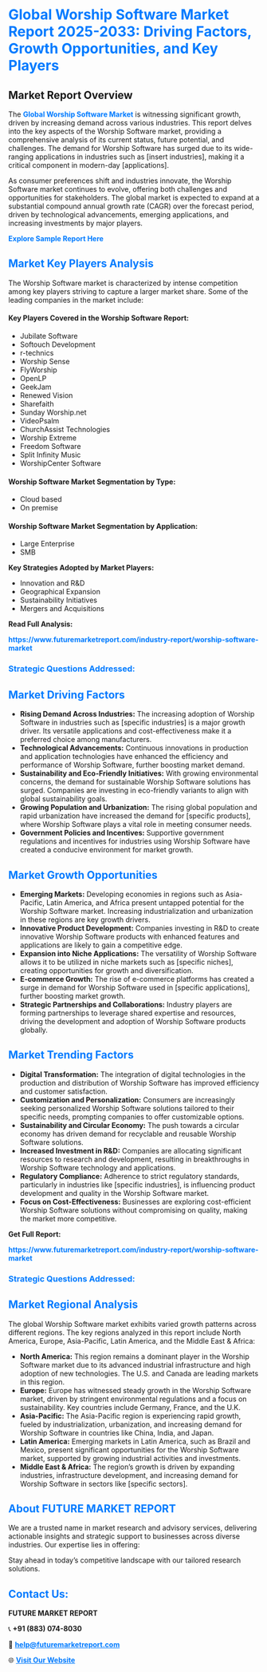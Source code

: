 <h1 style="color: #007BFF;">Global Worship Software Market Report 2025-2033: Driving Factors, Growth Opportunities, and Key Players</h1>

<section id="overview">
<h2>Market Report Overview</h2>
<p>The <a href="https://www.futuremarketreport.com/industry-report/worship-software-market" style="color: #007BFF; text-decoration: none;"><strong>Global Worship Software Market</strong></a> is witnessing significant growth, driven by increasing demand across various industries. This report delves into the key aspects of the Worship Software market, providing a comprehensive analysis of its current status, future potential, and challenges. The demand for Worship Software has surged due to its wide-ranging applications in industries such as [insert industries], making it a critical component in modern-day [applications].</p>
<p>As consumer preferences shift and industries innovate, the Worship Software market continues to evolve, offering both challenges and opportunities for stakeholders. The global market is expected to expand at a substantial compound annual growth rate (CAGR) over the forecast period, driven by technological advancements, emerging applications, and increasing investments by major players.</p>
</section>

<section id="overview">
<p><a href="https://www.futuremarketreport.com/request-sample/reportId=56352" style="color: #007BFF; text-decoration: none;"><strong>Explore Sample Report Here</strong></a></p>
</section>

<section id="key-players">
<h2 style="color: #007BFF;">Market Key Players Analysis</h2>
<p>The Worship Software market is characterized by intense competition among key players striving to capture a larger market share. Some of the leading companies in the market include:</p>
<h4>Key Players Covered in the Worship Software Report:</h4>
<ul><li>Jubilate Software</li><li>Softouch Development</li><li>r-technics</li><li>Worship Sense</li><li>FlyWorship</li><li>OpenLP</li><li>GeekJam</li><li>Renewed Vision</li><li>Sharefaith</li><li>Sunday Worship.net</li><li>VideoPsalm</li><li>ChurchAssist Technologies</li><li>Worship Extreme</li><li>Freedom Software</li><li>Split Infinity Music</li><li>WorshipCenter Software</li></ul>
<h4>Worship Software Market Segmentation by Type:</h4>
<ul><li>Cloud based</li><li>On premise</li></ul>

<h4>Worship Software Market Segmentation by Application:</h4>
<ul><li>Large Enterprise</li><li>SMB</li></ul>
<p><strong>Key Strategies Adopted by Market Players:</strong></p>
<ul>
<li>Innovation and R&D</li>
<li>Geographical Expansion</li>
<li>Sustainability Initiatives</li>
<li>Mergers and Acquisitions</li>
</ul>
</section>

<section>
<p><strong>Read Full Analysis: </strong></p><a href="https://www.futuremarketreport.com/industry-report/worship-software-market" style="color: #007BFF; text-decoration: none;"><strong>https://www.futuremarketreport.com/industry-report/worship-software-market</strong></a>
<h3 style="color: #007BFF;">Strategic Questions Addressed:</h3>
</section>

<section id="driving-factors">
<h2 style="color: #007BFF;">Market Driving Factors</h2>
<ul>
<li><strong>Rising Demand Across Industries:</strong> The increasing adoption of Worship Software in industries such as [specific industries] is a major growth driver. Its versatile applications and cost-effectiveness make it a preferred choice among manufacturers.</li>
<li><strong>Technological Advancements:</strong> Continuous innovations in production and application technologies have enhanced the efficiency and performance of Worship Software, further boosting market demand.</li>
<li><strong>Sustainability and Eco-Friendly Initiatives:</strong> With growing environmental concerns, the demand for sustainable Worship Software solutions has surged. Companies are investing in eco-friendly variants to align with global sustainability goals.</li>
<li><strong>Growing Population and Urbanization:</strong> The rising global population and rapid urbanization have increased the demand for [specific products], where Worship Software plays a vital role in meeting consumer needs.</li>
<li><strong>Government Policies and Incentives:</strong> Supportive government regulations and incentives for industries using Worship Software have created a conducive environment for market growth.</li>
</ul>
</section>

<section id="growth-opportunities">
<h2 style="color: #007BFF;">Market Growth Opportunities</h2>
<ul>
<li><strong>Emerging Markets:</strong> Developing economies in regions such as Asia-Pacific, Latin America, and Africa present untapped potential for the Worship Software market. Increasing industrialization and urbanization in these regions are key growth drivers.</li>
<li><strong>Innovative Product Development:</strong> Companies investing in R&D to create innovative Worship Software products with enhanced features and applications are likely to gain a competitive edge.</li>
<li><strong>Expansion into Niche Applications:</strong> The versatility of Worship Software allows it to be utilized in niche markets such as [specific niches], creating opportunities for growth and diversification.</li>
<li><strong>E-commerce Growth:</strong> The rise of e-commerce platforms has created a surge in demand for Worship Software used in [specific applications], further boosting market growth.</li>
<li><strong>Strategic Partnerships and Collaborations:</strong> Industry players are forming partnerships to leverage shared expertise and resources, driving the development and adoption of Worship Software products globally.</li>
</ul>
</section>

<section id="trending-factors">
<h2 style="color: #007BFF;">Market Trending Factors</h2>
<ul>
<li><strong>Digital Transformation:</strong> The integration of digital technologies in the production and distribution of Worship Software has improved efficiency and customer satisfaction.</li>
<li><strong>Customization and Personalization:</strong> Consumers are increasingly seeking personalized Worship Software solutions tailored to their specific needs, prompting companies to offer customizable options.</li>
<li><strong>Sustainability and Circular Economy:</strong> The push towards a circular economy has driven demand for recyclable and reusable Worship Software solutions.</li>
<li><strong>Increased Investment in R&D:</strong> Companies are allocating significant resources to research and development, resulting in breakthroughs in Worship Software technology and applications.</li>
<li><strong>Regulatory Compliance:</strong> Adherence to strict regulatory standards, particularly in industries like [specific industries], is influencing product development and quality in the Worship Software market.</li>
<li><strong>Focus on Cost-Effectiveness:</strong> Businesses are exploring cost-efficient Worship Software solutions without compromising on quality, making the market more competitive.</li>
</ul>
</section>

<section>
<p><strong>Get Full Report: </strong></p><a href="https://www.futuremarketreport.com/industry-report/worship-software-market" style="color: #007BFF; text-decoration: none;"><strong>https://www.futuremarketreport.com/industry-report/worship-software-market</strong></a>
<h3 style="color: #007BFF;">Strategic Questions Addressed:</h3>
</section>


<section id="regional-analysis">
<h2 style="color: #007BFF;">Market Regional Analysis</h2>
<p>The global Worship Software market exhibits varied growth patterns across different regions. The key regions analyzed in this report include North America, Europe, Asia-Pacific, Latin America, and the Middle East & Africa:</p>
<ul>
<li><strong>North America:</strong> This region remains a dominant player in the Worship Software market due to its advanced industrial infrastructure and high adoption of new technologies. The U.S. and Canada are leading markets in this region.</li>
<li><strong>Europe:</strong> Europe has witnessed steady growth in the Worship Software market, driven by stringent environmental regulations and a focus on sustainability. Key countries include Germany, France, and the U.K.</li>
<li><strong>Asia-Pacific:</strong> The Asia-Pacific region is experiencing rapid growth, fueled by industrialization, urbanization, and increasing demand for Worship Software in countries like China, India, and Japan.</li>
<li><strong>Latin America:</strong> Emerging markets in Latin America, such as Brazil and Mexico, present significant opportunities for the Worship Software market, supported by growing industrial activities and investments.</li>
<li><strong>Middle East & Africa:</strong> The region’s growth is driven by expanding industries, infrastructure development, and increasing demand for Worship Software in sectors like [specific sectors].</li>
</ul>
</section>

<footer>
<h2 style="color: #007BFF;">About FUTURE MARKET REPORT</h2>
<p>We are a trusted name in market research and advisory services, delivering actionable insights and strategic support to businesses across diverse industries. Our expertise lies in offering:</p>

<p>Stay ahead in today’s competitive landscape with our tailored research solutions.</p>

<h2 style="color: #007BFF;">Contact Us:</h2>
<p><strong>FUTURE MARKET REPORT</strong></p>
<p>📞 <strong>+91 (883) 074-8030</strong></p>
<p>📧 <strong><a href="mailto:help@futuremarketreport.com" style="color: #007BFF;">help@futuremarketreport.com</a></strong></p>
<p>🌐 <strong><a href="https://www.futuremarketreport.com/" style="color: #007BFF;">Visit Our Website</a></strong></p>
</footer>
